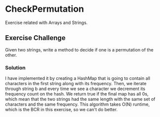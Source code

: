 # CheckPermutation
Exercise related with Arrays and Strings.

## Exercise Challenge
Given two strings, write a method to decide if one is a permutation of the other.

### Solution
I have implemented it by creating a HashMap that is going to contain all characters in the first string along with its frequency. 
Then, we iterate through string b and every time we see a character we decrement its frequency count on the hash. 
We return true if the final map has all 0s, which mean that the two strings had the same length with the same set of characters and the same frequency. 
This algorithm takes O(N) runtime, which is the BCR in this exercise, so we can't do better.